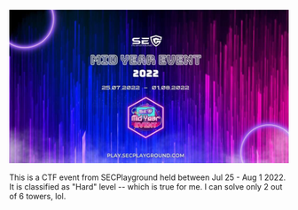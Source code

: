 ![](./cover.jpg)

This is a CTF event from SECPlayground held between Jul 25 - Aug 1 2022. It is classified as "Hard" level -- which is true for me. I can solve only 2 out of 6 towers, lol.
